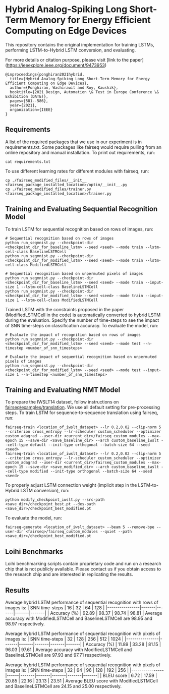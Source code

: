 # Hybrid Analog-Spiking Long Short-Term Memory for Energy Efficient Computing on Edge Devices

This repository contains the original implementation for training LSTMs, performing LSTM-to-Hybrid LSTM conversion, and evaluating.

For more details or citation purpose, please visit [link to the paper] (https://ieeexplore.ieee.org/document/9473953) 
```
@inproceedings{ponghiran2021hybrid,
  title={Hybrid Analog-Spiking Long Short-Term Memory for Energy Efficient Computing on Edge Devices},
  author={Ponghiran, Wachirawit and Roy, Kaushik},
  booktitle={2021 Design, Automation \& Test in Europe Conference \& Exhibition (DATE)},
  pages={581--586},
  year={2021},
  organization={IEEE}
}
```

## Requirements

A list of the required packages that we use in our experiment is in requirements.txt.
Some packages like fairseq would require pulling from an online repository and manual installation.
To print out requirements, run:

```
cat requirements.txt
```

To use different learning rates for different modules with fairseq, run:

```
cp ./fairseq_modified_files/__init__ <fairseq_package_installed_location>/optim/__init__.py
cp ./fairseq_modified_files/trainer.py <fairseq_package_installed_location>/trainer.py
```

## Training and Evaluating Sequential  Recognition Model

To train LSTM for sequential recognition based on rows of images, run:
```
# Sequential recognition based on rows of images
python run_seqmnist.py --checkpoint-dir <checkpoint_dir_for_baseline_lstm> --seed <seed> --mode train --lstm-cell-class BaselineLSTMCell
python run_seqmnist.py --checkpoint-dir <checkpoint_dir_for_modified_lstm> --seed <seed> --mode train --lstm-cell-class ModifiedLSTMCell

# Sequential recognition based on unpermuted pixels of images
python run_seqmnist.py --checkpoint-dir <checkpoint_dir_for_baseline_lstm> --seed <seed> --mode train --input-size 1 --lstm-cell-class BaselineLSTMCell
python run_seqmnist.py --checkpoint-dir <checkpoint_dir_for_modified_lstm> --seed <seed> --mode train --input-size 1 --lstm-cell-class ModifiedLSTMCell
```
Trained LSTM with the constraints proposed in the paper (ModifiedLSTMCell in the code) is automatically converted to hybrid LSTM during the evaluation. Specify the number of time-steps to see the impact of SNN time-steps on classification accuracy. To evaluate the model, run:
```
# Evaluate the impact of recognition based on rows of images
python run_seqmnist.py --checkpoint-dir <checkpoint_dir_for_modified_lstm> --seed <seed> --mode test --n-timestep <number_of_snn_timesteps>

# Evaluate the impact of sequential recognition based on unpermuted pixels of images
python run_seqmnist.py --checkpoint-dir <checkpoint_dir_for_modified_lstm> --seed <seed> --mode test --input-size 1 --n-timestep <number_of_snn_timesteps>
```

## Training and Evaluating NMT Model

To prepare the IWSLT14 dataset, follow instructions on [fairseq/examples/translation](https://github.com/pytorch/fairseq/tree/master/examples/translation). We use all default setting for pre-processing steps. To train LSTM for sequence-to-sequence translation using fairseq, run:

```
fairseq-train <location_of_iwslt_dataset> --lr 0.2,0.02 --clip-norm 5 --criterion cross_entropy --lr-scheduler custom_scheduler --optimizer custom_adagrad --user-dir <current_dir>/fairseq_custom_modules --max-epoch 15 --save-dir <save_baseline_dir> --arch custom_baseline_iwslt --cell-type default --init-type orthogonal --batch-size 64 --seed <seed>
fairseq-train <location_of_iwslt_dataset> --lr 0.2,0.02 --clip-norm 5 --criterion cross_entropy --lr-scheduler custom_scheduler --optimizer custom_adagrad --user-dir <current_dir>/fairseq_custom_modules --max-epoch 15 --save-dir <save_modified_dir> --arch custom_baseline_iwslt --cell-type modified --init-type orthogonal --batch-size 64 --seed <seed>
```
To properly adjust LSTM connection weight (implicit step in the LSTM-to-Hybrid LSTM conversion), run:
```
python modify_checkpoint_iwslt.py --src-path <save_dir>/checkpoint_best.pt --des-path <save_dir>/checkpoint_best_modified.pt
```
 To evaluate the model, run:
```
fairseq-generate <location_of_iwslt_dataset> --beam 5 --remove-bpe --user-dir <fairseq>/fairseq_custom_modules --quiet --path <save_dir>/checkpoint_best_modified.pt
```

## Loihi Benchmarks

Loihi benchmarking scripts contain proprietary code and run on a research chip that is not publicly available.
Please contact us if you obtain access to the research chip and are interested in replicating the results.

## Results

Average hybrid LSTM performance of sequential  recognition with rows of images is:
| SNN time-steps | 16    | 32    | 64    | 128   |
|----------------|-------|-------|-------|-------|
| Accuracy (%)   | 92.89 | 98.37 | 98.74 | 98.81 | 
Average accuracy with ModifiedLSTMCell and BaselineLSTMCell are 98.95 and 98.97 respectively.

Average hybrid LSTM performance of sequential  recognition with pixels of images is:
| SNN time-steps | 32    | 128   | 256   | 512   | 1024  |
|----------------|-------|-------|-------|-------|-------|
| Accuracy (%)   | 11.89 | 33.28 | 81.15 | 96.03 | 97.61 |
Average accuracy with ModifiedLSTMCell and BaselineLSTMCell are 97.93 and 97.71 respectively.

Average hybrid LSTM performance of sequential  recognition with pixels of images is:
| SNN time-steps | 32   | 64    | 96    | 128   | 192   | 256   |
|----------------|------|-------|-------|-------|-------|-------|
| BLEU score     | 6.72 | 17.59 | 20.85 | 22.16 | 23.13 | 23.51 |
Average BLEU score with ModifiedLSTMCell and BaselineLSTMCell are 24.15 and 25.00 respectively.


